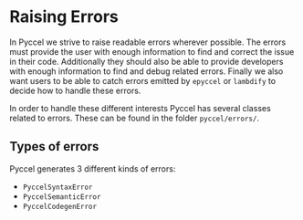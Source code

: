 # Raising Errors

In Pyccel we strive to raise readable errors wherever possible. The errors must provide the user with enough information to find and correct the issue in their code. Additionally they should also be able to provide developers with enough information to find and debug related errors. Finally we also want users to be able to catch errors emitted by `epyccel` or `lambdify` to decide how to handle these errors.

In order to handle these different interests Pyccel has several classes related to errors. These can be found in the folder `pyccel/errors/`.

## Types of errors

Pyccel generates 3 different kinds of errors:
-   `PyccelSyntaxError`
-   `PyccelSemanticError`
-   `PyccelCodegenError`


